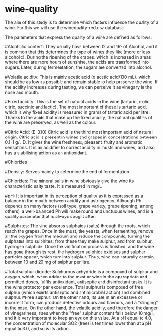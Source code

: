 # wine-quality

The aim of this study is to determine which factors influence the quality of a wine. For this we will use the winequality-red.csv database.

The parameters that express the quality of a wine are defined as follows:

#Alcoholic content:
They usually have between 12 and 16º of Alcohol, and it is common that this determines the type of wines they like (more or less alcoholic). During the ripening of the grapes, which is increased in areas where there are more hours of sunshine, the acids are transformed into sugars. Later, during fermentation, the sugars are converted into alcohol.

#Volatile acidity:
This is mainly acetic acid (g acetic acid/100 mL), which should be as low as possible and remain stable to help preserve the wine. If the acidity increases during tasting, we can perceive it as vinegary in the nose and mouth.

#Fixed acidity:
This is the set of natural acids in the wine (tartaric, malic, citric, succinic and lactic). The most important of these is tartaric acid, which is why fixed acidity is measured in grams of tartaric acid per litre. 
Thanks to the acids that make up the fixed acidity, the natural qualities of the wine are preserved, as well as the colour.

#Citric Acid: (E-330) 
 Citric acid is the third most important acid of natural origin. Citric acid is present in wines and grapes in concentrations between 0.1-1 g/l. D. It gives the wine freshness, pleasant, fruity and aromatic sensations.
 It is an acidifier to correct acidity in musts and wines, and also has a stabilising action as an antioxidant.

#Chlorides

#Density:
Serves mainly to determine the end of fermentation.

#Chlorides:
The mineral salts in wine obviously give the wine its characteristic salty taste. It is measured in mg/L

#pH:
It is important in its perception of quality as it is expressed as a balance in the mouth between acidity and astringency. Although Ph depends on many factors (soil type, grape variety, grape ripening, among others), a well-balanced Ph will make round and unctuous wines, and is a quality parameter that is always sought after.

#Sulphates:
The vine absorbs sulphates (salts) through the roots, which reach the grapes. Once in the must, the yeasts, when fermenting, remove all the oxygen from the medium and reduce the compounds, turning the sulphates into sulphites; from these they make sulphur, and from sulphur, hydrogen sulphide. Once the vinification process is finished, and the wine has gone through its rest, the hydrogen sulphide oxidises and sulphur particles appear, which turn into sulphur. Thus, wine can naturally contain between 10 and 20 mg of sulphur per litre.



#Total sulphur dioxide:
Sulphurous anhydride is a compound of sulphur and oxygen, which, when added to the must or wine in the appropriate and permitted doses, fulfils antioxidant, antiseptic and disinfectant tasks. It is the wine protector par excellence.
Total sulphur is composed of free sulphur (which exerts antiseptic and antimicrobial action) and combined sulphur.
#Free sulphur:
On the other hand, its use in an excessive or incorrect form, can produce defective odours and flavours, and a "stinging" in the nose. On the other hand, the volatile acidity, and therefore the danger of vinegariness, rises when the "free" sulphur content falls below 10 mg/l, and it is very important to keep an eye on this value.
At a pH equal to 4.0, the concentration of molecular SO2 (free) is ten times lower than at a pH equal to 3.0, and so is its action.

